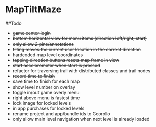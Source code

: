 # MapTiltMaze

##Todo
- ~~game center login~~
- ~~bottom horizontal view for menu items (direction left/right, start)~~
- ~~only allow 2 pins/annotations~~
- ~~tilting moves the current user location in the correct direction~~
- ~~hardcoded map level coordinates~~
- ~~tapping direction buttons resets map frame in view~~
- ~~start accelerometer when start is pressed~~
- ~~refactor for traversing trail with distributed classes and trail nodes~~
- ~~record time to finish~~
- save time to finish for each map
- show level number on overlay
- toggle in/out game overly menu
- right above menu is fastest time
- lock image for locked levels
- in app purchases for locked levels
- rename project and app/bundle ids to Georollo
- only allow main level navigation when next level is already loaded